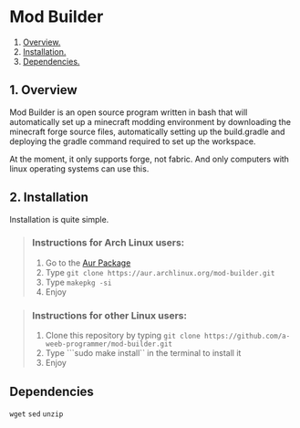 # Mod Builder
1. [ Overview. ](#Overview)
2. [ Installation. ](#Installation)
3. [ Dependencies. ](#Dependencies)

<a name="Overview"></a>
## 1. Overview

Mod Builder is an open source program written in bash that will automatically set up a minecraft modding environment by downloading the minecraft forge source files,
automatically setting up the build.gradle and deploying the gradle command required to set up the workspace.

At the moment, it only supports forge, not fabric. And only computers with linux operating systems can use this.

<a name="Installation"></a>
## 2. Installation
Installation is quite simple.
>  ### Instructions for Arch Linux users:
>  1. Go to the [Aur Package](https://aur.archlinux.org/packages/mod-builder)
>  2. Type ```git clone https://aur.archlinux.org/mod-builder.git```
>  3. Type ```makepkg -si```
>  4. Enjoy
 
  
> ### Instructions for other Linux users:
> 1. Clone this repository by typing ```git clone https://github.com/a-weeb-programmer/mod-builder.git```
> 2. Type ```sudo make install`` in the terminal to install it
> 3. Enjoy

<a name="Dependencies"></a>
## Dependencies
```wget```
```sed```
```unzip```
